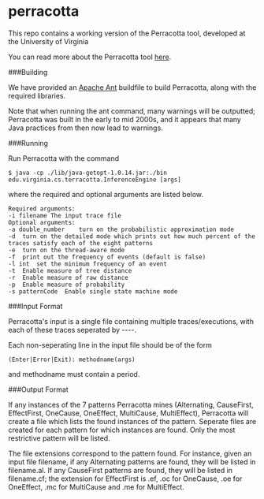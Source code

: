# perracotta
This repo contains a working version of the Perracotta tool, developed at the University of Virginia

You can read more about the Perracotta tool [here](http://www.cs.virginia.edu/perracotta/).

###Building

We have provided an [Apache Ant](http://ant.apache.org/) buildfile to build Perracotta, along with the required libraries. 

Note that when running the ant command, many warnings will be outputted; Perracotta was built in the early to mid 2000s, and it appears that many Java practices from then now lead to warnings. 

###Running

Run Perracotta with the command

```
$ java -cp ./lib/java-getopt-1.0.14.jar:./bin edu.virginia.cs.terracotta.InferenceEngine [args]
```

where the required and optional arguments are listed below. 

```
Required arguments:
-i filename	The input trace file
Optional arguments:
-a double_number	turn on the probabilistic approximation mode
-d	turn on the detailed mode which prints out how much percent of the traces satisfy each of the eight patterns
-e	turn on the thread-aware mode
-f	print out the frequency of events (default is false)
-l int	set the minimum frequency of an event
-t	Enable measure of tree distance
-r	Enable measure of raw distance
-p	Enable measure of probability
-s patternCode	Enable single state machine mode
```

###Input Format

Perracotta's input is a single file containing multiple traces/executions, with each of these traces seperated by ----.

Each non-seperating line in the input file should be of the form

```
(Enter|Error|Exit): methodname(args)
```

and methodname must contain a period. 

###Output Format

If any instances of the 7 patterns Perracotta mines (Alternating, CauseFirst, EffectFirst, OneCause, OneEffect, MultiCause, MultiEffect), Perracotta will create a file which lists the found instances of the pattern. Seperate files are created for each pattern for which instances are found. Only the most restrictive pattern will be listed. 

The file extensions correspond to the pattern found. For instance, given an input file filename, if any Alternating patterns are found, they will be listed in filename.al. If any CauseFirst patterns are found, they will be listed in filename.cf; the extension for EffectFirst is .ef, .oc for OneCause, .oe for OneEffect, .mc for MultiCause and .me for MultiEffect. 
